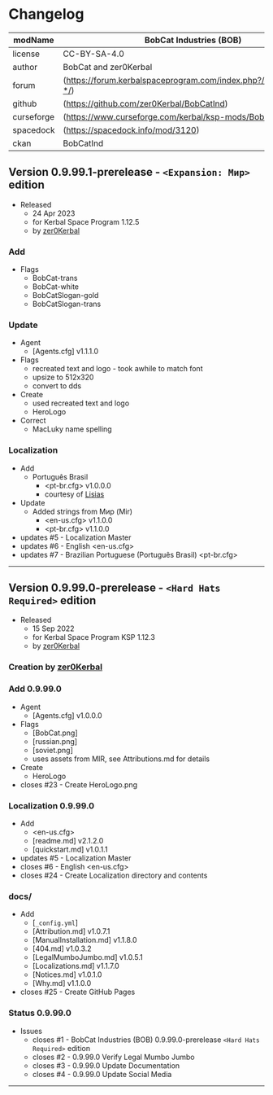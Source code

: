 # Changelog  
  
| modName    | BobCat Industries (BOB)                                           |
| ---------- | ----------------------------------------------------------------- |
| license    | CC-BY-SA-4.0                                                      |
| author     | BobCat and zer0Kerbal                                             |
| forum      | (https://forum.kerbalspaceprogram.com/index.php?/topic/209729-*/) |
| github     | (https://github.com/zer0Kerbal/BobCatInd)                         |
| curseforge | (https://www.curseforge.com/kerbal/ksp-mods/BobCatInd)            |
| spacedock  | (https://spacedock.info/mod/3120)                                 |
| ckan       | BobCatInd                                                         |

## Version 0.9.99.1-prerelease - `<Expansion: Мир>` edition

* Released
  * 24 Apr 2023
  * for Kerbal Space Program 1.12.5
  * by [zer0Kerbal](https://github.com/zer0Kerbal)

### Add

* Flags
  * BobCat-trans
  * BobCat-white
  * BobCatSlogan-gold
  * BobCatSlogan-trans

### Update

* Agent
  * [Agents.cfg] v1.1.1.0
* Flags
  * recreated text and logo - took awhile to match font
  * upsize to 512x320
  * convert to dds
* Create
  * used recreated text and logo
  * HeroLogo
* Correct
  * MacLuky name spelling

### Localization

* Add
  * Português Brasil
    * <pt-br.cfg> v1.0.0.0
    * courtesy of [Lisias](https://github.com/Lisias)
* Update
  * Added strings from Мир (Mir)
    * <en-us.cfg> v1.1.0.0
    * <pt-br.cfg> v1.1.0.0
* updates #5 - Localization Master
* updates #6 - English <en-us.cfg>
* updates #7 - Brazilian Portuguese (Português Brasil) <pt-br.cfg>

---

## Version 0.9.99.0-prerelease - `<Hard Hats Required>` edition

* Released
  * 15 Sep 2022  
  * for Kerbal Space Program KSP 1.12.3
  * by [zer0Kerbal](https://github.com/zer0Kerbal)

### Creation by [zer0Kerbal](https://github.com/zer0Kerbal)

### Add 0.9.99.0

* Agent
  * [Agents.cfg] v1.0.0.0
* Flags
  * [BobCat.png]
  * [russian.png]
  * [soviet.png]
  * uses assets from MIR, see Attributions.md for details
* Create
  * HeroLogo
* closes #23 - Create HeroLogo.png

### Localization 0.9.99.0

* Add
  * <en-us.cfg>
  * [readme.md] v2.1.2.0
  * [quickstart.md] v1.0.1.1
* updates #5 - Localization Master
* closes #6 - English <en-us.cfg>
* closes #24 - Create Localization directory and contents

### docs/

* Add
  * [`_config.yml`]
  * [Attribution.md] v1.0.7.1
  * [ManualInstallation.md] v1.1.8.0
  * [404.md] v1.0.3.2
  * [LegalMumboJumbo.md] v1.0.5.1
  * [Localizations.md] v1.1.7.0
  * [Notices.md] v1.0.1.0
  * [Why.md] v1.1.0.0
* closes #25 - Create GitHub Pages

### Status 0.9.99.0

* Issues
  * closes #1 - BobCat Industries (BOB) 0.9.99.0-prerelease `<Hard Hats Required>` edition
  * closes #2 - 0.9.99.0 Verify Legal Mumbo Jumbo
  * closes #3 - 0.9.99.0 Update Documentation
  * closes #4 - 0.9.99.0 Update Social Media

---
